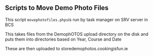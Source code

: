 ## Scripts to Move Demo Photo Files

This script `movephotofiles.phps`is run by task manager on SRV server in BCS 

This takes files from the DemophOTOS upload directory on the disk and puts them into directories based on Year, Course and Date 

These are then uploaded to storedemophotos.cookingisfun.ie
